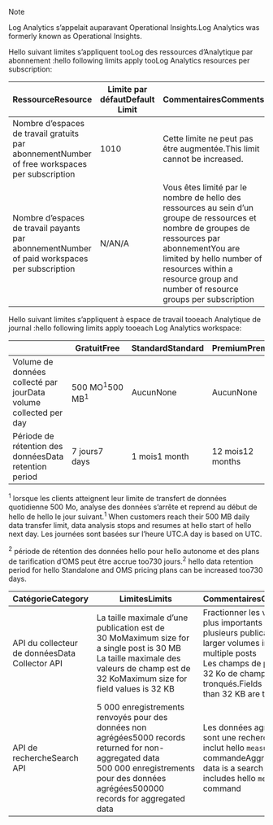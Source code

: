 
>[!NOTE]
><span data-ttu-id="506f6-101">Log Analytics s’appelait auparavant Operational Insights.</span><span class="sxs-lookup"><span data-stu-id="506f6-101">Log Analytics was formerly known as Operational Insights.</span></span>
>
>

<span data-ttu-id="506f6-102">Hello suivant limites s’appliquent tooLog des ressources d’Analytique par abonnement :</span><span class="sxs-lookup"><span data-stu-id="506f6-102">hello following limits apply tooLog Analytics resources per subscription:</span></span>

| <span data-ttu-id="506f6-103">Ressource</span><span class="sxs-lookup"><span data-stu-id="506f6-103">Resource</span></span> | <span data-ttu-id="506f6-104">Limite par défaut</span><span class="sxs-lookup"><span data-stu-id="506f6-104">Default Limit</span></span> | <span data-ttu-id="506f6-105">Commentaires</span><span class="sxs-lookup"><span data-stu-id="506f6-105">Comments</span></span>
| --- | --- | --- |
| <span data-ttu-id="506f6-106">Nombre d’espaces de travail gratuits par abonnement</span><span class="sxs-lookup"><span data-stu-id="506f6-106">Number of free workspaces per subscription</span></span> | <span data-ttu-id="506f6-107">10</span><span class="sxs-lookup"><span data-stu-id="506f6-107">10</span></span> | <span data-ttu-id="506f6-108">Cette limite ne peut pas être augmentée.</span><span class="sxs-lookup"><span data-stu-id="506f6-108">This limit cannot be increased.</span></span> |
| <span data-ttu-id="506f6-109">Nombre d’espaces de travail payants par abonnement</span><span class="sxs-lookup"><span data-stu-id="506f6-109">Number of paid workspaces per subscription</span></span> | <span data-ttu-id="506f6-110">N/A</span><span class="sxs-lookup"><span data-stu-id="506f6-110">N/A</span></span> | <span data-ttu-id="506f6-111">Vous êtes limité par le nombre de hello des ressources au sein d’un groupe de ressources et nombre de groupes de ressources par abonnement</span><span class="sxs-lookup"><span data-stu-id="506f6-111">You are limited by hello number of resources within a resource group and number of resource groups per subscription</span></span> | 


<span data-ttu-id="506f6-112">Hello suivant limites s’appliquent à espace de travail tooeach Analytique de journal :</span><span class="sxs-lookup"><span data-stu-id="506f6-112">hello following limits apply tooeach Log Analytics workspace:</span></span>

|  | <span data-ttu-id="506f6-113">Gratuit</span><span class="sxs-lookup"><span data-stu-id="506f6-113">Free</span></span> | <span data-ttu-id="506f6-114">Standard</span><span class="sxs-lookup"><span data-stu-id="506f6-114">Standard</span></span> | <span data-ttu-id="506f6-115">Premium</span><span class="sxs-lookup"><span data-stu-id="506f6-115">Premium</span></span> | <span data-ttu-id="506f6-116">Standalone</span><span class="sxs-lookup"><span data-stu-id="506f6-116">Standalone</span></span> | <span data-ttu-id="506f6-117">OMS</span><span class="sxs-lookup"><span data-stu-id="506f6-117">OMS</span></span> |
| --- | --- | --- | --- | --- | --- |
| <span data-ttu-id="506f6-118">Volume de données collecté par jour</span><span class="sxs-lookup"><span data-stu-id="506f6-118">Data volume collected per day</span></span> |<span data-ttu-id="506f6-119">500 MO<sup>1</sup></span><span class="sxs-lookup"><span data-stu-id="506f6-119">500 MB<sup>1</sup></span></span> |<span data-ttu-id="506f6-120">Aucun</span><span class="sxs-lookup"><span data-stu-id="506f6-120">None</span></span> |<span data-ttu-id="506f6-121">Aucun</span><span class="sxs-lookup"><span data-stu-id="506f6-121">None</span></span> | <span data-ttu-id="506f6-122">Aucun</span><span class="sxs-lookup"><span data-stu-id="506f6-122">None</span></span> | <span data-ttu-id="506f6-123">Aucun</span><span class="sxs-lookup"><span data-stu-id="506f6-123">None</span></span>
| <span data-ttu-id="506f6-124">Période de rétention des données</span><span class="sxs-lookup"><span data-stu-id="506f6-124">Data retention period</span></span> |<span data-ttu-id="506f6-125">7 jours</span><span class="sxs-lookup"><span data-stu-id="506f6-125">7 days</span></span> |<span data-ttu-id="506f6-126">1 mois</span><span class="sxs-lookup"><span data-stu-id="506f6-126">1 month</span></span> |<span data-ttu-id="506f6-127">12 mois</span><span class="sxs-lookup"><span data-stu-id="506f6-127">12 months</span></span> | <span data-ttu-id="506f6-128">1 mois<sup>2</sup></span><span class="sxs-lookup"><span data-stu-id="506f6-128">1 month<sup>2</sup></span></span> | <span data-ttu-id="506f6-129">1 mois <sup>2</sup></span><span class="sxs-lookup"><span data-stu-id="506f6-129">1 month <sup>2</sup></span></span>|

<span data-ttu-id="506f6-130"><sup>1</sup> lorsque les clients atteignent leur limite de transfert de données quotidienne 500 Mo, analyse des données s’arrête et reprend au début de hello de hello le jour suivant.</span><span class="sxs-lookup"><span data-stu-id="506f6-130"><sup>1</sup> When customers reach their 500 MB daily data transfer limit, data analysis stops and resumes at hello start of hello next day.</span></span> <span data-ttu-id="506f6-131">Les journées sont basées sur l’heure UTC.</span><span class="sxs-lookup"><span data-stu-id="506f6-131">A day is based on UTC.</span></span>

<span data-ttu-id="506f6-132"><sup>2</sup> période de rétention des données hello pour hello autonome et des plans de tarification d’OMS peut être accrue too730 jours.</span><span class="sxs-lookup"><span data-stu-id="506f6-132"><sup>2</sup> hello data retention period for hello Standalone and OMS pricing plans can be increased too730 days.</span></span>

| <span data-ttu-id="506f6-133">Catégorie</span><span class="sxs-lookup"><span data-stu-id="506f6-133">Category</span></span> | <span data-ttu-id="506f6-134">Limites</span><span class="sxs-lookup"><span data-stu-id="506f6-134">Limits</span></span> | <span data-ttu-id="506f6-135">Commentaires</span><span class="sxs-lookup"><span data-stu-id="506f6-135">Comments</span></span>
| --- | --- | --- |
| <span data-ttu-id="506f6-136">API du collecteur de données</span><span class="sxs-lookup"><span data-stu-id="506f6-136">Data Collector API</span></span> | <span data-ttu-id="506f6-137">La taille maximale d’une publication est de 30 Mo</span><span class="sxs-lookup"><span data-stu-id="506f6-137">Maximum size for a single post is 30 MB</span></span><br><span data-ttu-id="506f6-138">La taille maximale des valeurs de champ est de 32 Ko</span><span class="sxs-lookup"><span data-stu-id="506f6-138">Maximum size for field values is 32 KB</span></span> | <span data-ttu-id="506f6-139">Fractionner les volumes plus importants en plusieurs publications</span><span class="sxs-lookup"><span data-stu-id="506f6-139">Split larger volumes into multiple posts</span></span><br><span data-ttu-id="506f6-140">Les champs de plus de 32 Ko de champs sont tronqués.</span><span class="sxs-lookup"><span data-stu-id="506f6-140">Fields longer than 32 KB are truncated.</span></span> |
| <span data-ttu-id="506f6-141">API de recherche</span><span class="sxs-lookup"><span data-stu-id="506f6-141">Search API</span></span> | <span data-ttu-id="506f6-142">5 000 enregistrements renvoyés pour des données non agrégées</span><span class="sxs-lookup"><span data-stu-id="506f6-142">5000 records returned for non-aggregated data</span></span><br><span data-ttu-id="506f6-143">500 000 enregistrements pour des données agrégées</span><span class="sxs-lookup"><span data-stu-id="506f6-143">500000 records for aggregated data</span></span> | <span data-ttu-id="506f6-144">Les données agrégées sont une recherche qui inclut hello `measure` commande</span><span class="sxs-lookup"><span data-stu-id="506f6-144">Aggregated data is a search that includes hello `measure` command</span></span>
 
